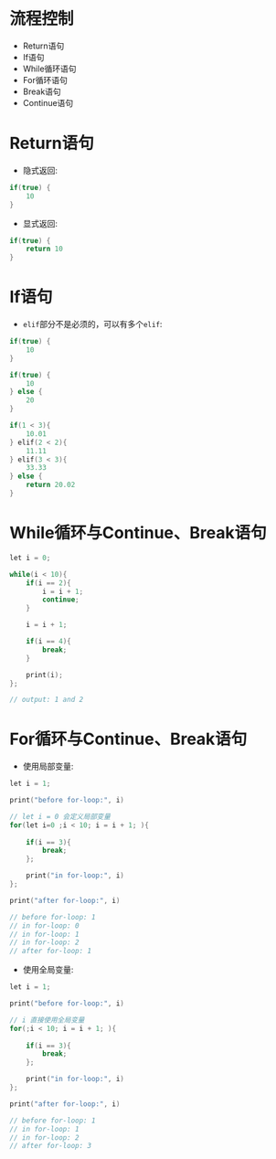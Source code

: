 # 流程控制

- Return语句
- If语句
- While循环语句
- For循环语句
- Break语句
- Continue语句


# Return语句

- 隐式返回:

```cpp
if(true) { 
    10 
}
```

- 显式返回:

```cpp
if(true) { 
    return 10 
}
```

# If语句

- `elif`部分不是必须的，可以有多个`elif`:

```cpp
if(true) { 
    10 
}

if(true) { 
    10 
} else { 
    20 
}

if(1 < 3){ 
    10.01 
} elif(2 < 2){ 
    11.11 
} elif(3 < 3){ 
    33.33 
} else { 
    return 20.02
}
```

# While循环与Continue、Break语句

```cpp
let i = 0;

while(i < 10){
    if(i == 2){
        i = i + 1;
        continue;
    }

    i = i + 1;

    if(i == 4){
        break;
    }

    print(i);
};

// output: 1 and 2
```

# For循环与Continue、Break语句

- 使用局部变量:

```cpp
let i = 1;

print("before for-loop:", i)

// let i = 0 会定义局部变量
for(let i=0 ;i < 10; i = i + 1; ){ 
    
    if(i == 3){ 
        break; 
    }; 

    print("in for-loop:", i)
};

print("after for-loop:", i)

// before for-loop: 1
// in for-loop: 0
// in for-loop: 1
// in for-loop: 2
// after for-loop: 1
```

- 使用全局变量:

```cpp
let i = 1;

print("before for-loop:", i)

// i 直接使用全局变量
for(;i < 10; i = i + 1; ){ 
    
    if(i == 3){ 
        break; 
    }; 

    print("in for-loop:", i)
};

print("after for-loop:", i)

// before for-loop: 1
// in for-loop: 1
// in for-loop: 2
// after for-loop: 3
```